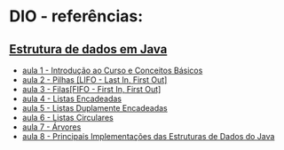 # DIO - referências:

## [Estrutura de dados em Java](https://github.com/jrdutra/estruturaDeDadosJavaDio)

* [aula 1 - Introdução ao Curso e Conceitos Básicos](https://github.com/jrdutra/estruturaDeDadosJavaDio/tree/main/apresentacoes/Aula1)
* [aula 2 - Pilhas [LIFO - Last In, First Out]](https://github.com/jrdutra/estruturaDeDadosJavaDio/tree/main/apresentacoes/Aula2)
* [aula 3 - Filas[FIFO - First In, First Out]](https://github.com/jrdutra/estruturaDeDadosJavaDio/tree/main/apresentacoes/Aula3)
* [aula 4 - Listas Encadeadas](https://github.com/jrdutra/estruturaDeDadosJavaDio/tree/main/apresentacoes/Aula4)
* [aula 5 - Listas Duplamente Encadeadas](https://github.com/jrdutra/estruturaDeDadosJavaDio/tree/main/apresentacoes/Aula5)
* [aula 6 - Listas Circulares](https://github.com/jrdutra/estruturaDeDadosJavaDio/tree/main/apresentacoes/Aula6)
* [aula 7 - Árvores](https://github.com/jrdutra/estruturaDeDadosJavaDio/tree/main/apresentacoes/Aula7)
* [aula 8 - Principais Implementações das Estruturas de Dados do Java](https://github.com/jrdutra/estruturaDeDadosJavaDio/tree/main/apresentacoes/Aula8)